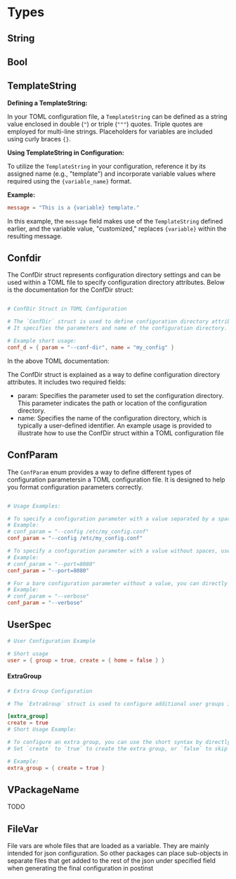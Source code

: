 # Types

## String

## Bool

## TemplateString

**Defining a TemplateString:**

In your TOML configuration file, a `TemplateString` can be defined as a string value enclosed in double (`"`) or triple (`"""`) quotes. Triple quotes are employed for multi-line strings. Placeholders for variables are included using curly braces `{}`.

**Using TemplateString in Configuration:**

To utilize the `TemplateString` in your configuration, reference it by its assigned name (e.g., "template") and incorporate variable values where required using the `{variable_name}` format.

**Example:**

```toml
message = "This is a {variable} template."
```

In this example, the `message` field makes use of the `TemplateString` defined earlier, and the variable value, "customized," replaces `{variable}` within the resulting message.

## Confdir

The ConfDir struct represents configuration directory settings and can be used within a TOML file to specify configuration directory attributes. Below is the documentation for the ConfDir struct:

```toml

# ConfDir Struct in TOML Configuration

# The `ConfDir` struct is used to define configuration directory attributes.
# It specifies the parameters and name of the configuration directory.

# Example short usage:
conf_d = { param = "--conf-dir", name = "my_config" }
```

In the above TOML documentation:

The ConfDir struct is explained as a way to define configuration directory attributes.
It includes two required fields:

- param: Specifies the parameter used to set the configuration directory. This parameter indicates the path or location of the configuration directory.
- name: Specifies the name of the configuration directory, which is typically a user-defined identifier.
  An example usage is provided to illustrate how to use the ConfDir struct within a TOML configuration file

## ConfParam

The `ConfParam` enum provides a way to define different types of configuration parametersin a TOML configuration file. It is designed to help you format configuration parameters correctly.

```toml

# Usage Examples:

# To specify a configuration parameter with a value separated by a space, you can simply provide the parameter followed by the value.
# Example:
# conf_param = "--config /etc/my_config.conf"
conf_param = "--config /etc/my_config.conf"

# To specify a configuration parameter with a value without spaces, use an equals sign (=) to separate the parameter and its value.
# Example:
# conf_param = "--port=8080"
conf_param = "--port=8080"

# For a bare configuration parameter without a value, you can directly provide the parameter itself.
# Example:
# conf_param = "--verbose"
conf_param = "--verbose"

```

## UserSpec

```toml
# User Configuration Example

# Short usage
user = { group = true, create = { home = false } }
```

#### ExtraGroup

```toml
# Extra Group Configuration

# The `ExtraGroup` struct is used to configure additional user groups in a TOML configuration file.

[extra_group]
create = true
# Short Usage Example:

# To configure an extra group, you can use the short syntax by directly specifying the `create` field with a boolean value.
# Set `create` to `true` to create the extra group, or `false` to skip its creation.

# Example:
extra_group = { create = true }

```

## VPackageName

TODO

## FileVar

File vars are whole files that are loaded as a variable. They are mainly intended for json configuration. So other packages can place sub-objects in separate files that get added to the rest of the json under specified field when generating the final configuration in postinst
